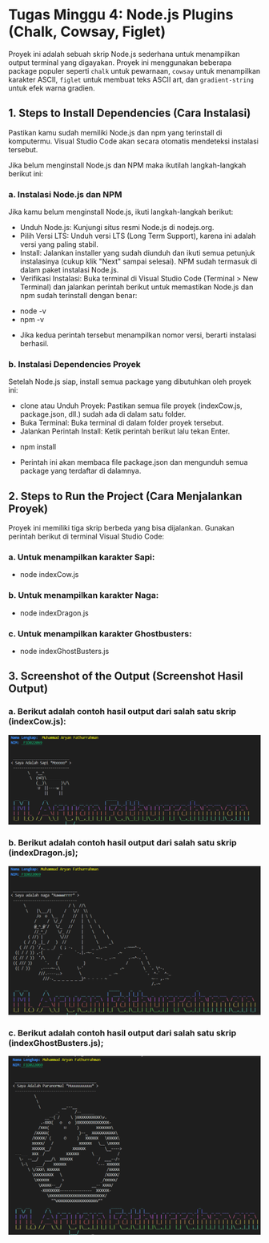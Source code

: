 # Tugas Minggu 4: Node.js Plugins (Chalk, Cowsay, Figlet)
Proyek ini adalah sebuah skrip Node.js sederhana untuk menampilkan output terminal yang digayakan. Proyek ini menggunakan beberapa package populer seperti `chalk` untuk pewarnaan, `cowsay` untuk menampilkan karakter ASCII, `figlet` untuk membuat teks ASCII art, dan `gradient-string` untuk efek warna gradien.   

## 1. Steps to Install Dependencies (Cara Instalasi)
Pastikan kamu sudah memiliki Node.js dan npm yang terinstall di komputermu. Visual Studio Code akan secara otomatis mendeteksi instalasi tersebut.

Jika belum menginstall Node.js dan NPM maka ikutilah langkah-langkah berikut ini:
### a. Instalasi Node.js dan NPM
Jika kamu belum menginstall Node.js, ikuti langkah-langkah berikut:
- Unduh Node.js: Kunjungi situs resmi Node.js di nodejs.org.
- Pilih Versi LTS: Unduh versi LTS (Long Term Support), karena ini adalah versi yang paling stabil.
- Install: Jalankan installer yang sudah diunduh dan ikuti semua petunjuk instalasinya (cukup klik "Next" sampai selesai). NPM sudah termasuk di dalam paket instalasi Node.js.
- Verifikasi Instalasi: Buka terminal di Visual Studio Code (Terminal > New Terminal) dan jalankan perintah berikut untuk memastikan Node.js dan npm sudah terinstall dengan benar:
* node -v
* npm -v
- Jika kedua perintah tersebut menampilkan nomor versi, berarti instalasi berhasil.

### b. Instalasi Dependencies Proyek
Setelah Node.js siap, install semua package yang dibutuhkan oleh proyek ini:
- clone atau Unduh Proyek: Pastikan semua file proyek (indexCow.js, package.json, dll.) sudah ada di dalam satu folder.
- Buka Terminal: Buka terminal di dalam folder proyek tersebut.
- Jalankan Perintah Install: Ketik perintah berikut lalu tekan Enter.
* npm install
- Perintah ini akan membaca file package.json dan mengunduh semua package yang terdaftar di dalamnya.


## 2. Steps to Run the Project (Cara Menjalankan Proyek)
Proyek ini memiliki tiga skrip berbeda yang bisa dijalankan. Gunakan perintah berikut di terminal Visual Studio Code:
### a. Untuk menampilkan karakter Sapi:
* node indexCow.js
### b. Untuk menampilkan karakter Naga:
* node indexDragon.js
### c. Untuk menampilkan karakter Ghostbusters:
* node indexGhostBusters.js

## 3. Screenshot of the Output (Screenshot Hasil Output)
### a. Berikut adalah contoh hasil output dari salah satu skrip (indexCow.js):
![gambar sapi](image.png)
### b. Berikut adalah contoh hasil output dari salah satu skrip (indexDragon.js);
![gambar naga](image-1.png)
### c. Berikut adalah contoh hasil output dari salah satu skrip (indexGhostBusters.js);
![gambar paranormal](image-2.png)